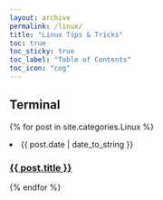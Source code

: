 ```yaml
---
layout: archive
permalink: /linux/
title: "Linux Tips & Tricks"
toc: true
toc_sticky: true
toc_label: "Table of Contents"
toc_icon: "cog"
---
```


## Terminal
{% for post in site.categories.Linux %}
<li>
  <span>{{ post.date | date_to_string }}</span> &nbsp; <h3><a href="{{ post.url }}">{{ post.title }}</a></h3>
</li>
{% endfor %}